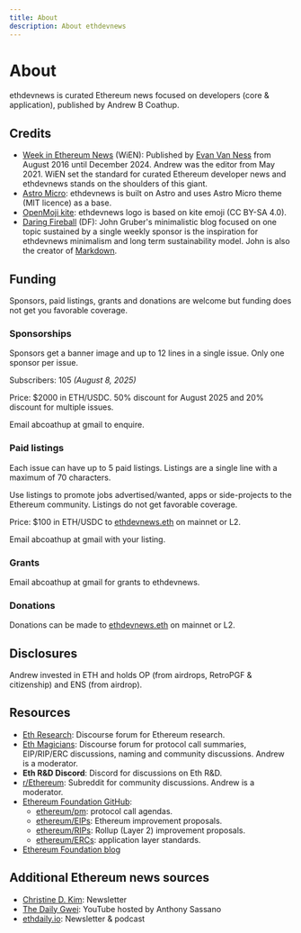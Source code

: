 ```yaml
---
title: About
description: About ethdevnews
---
```

# About

ethdevnews is curated Ethereum news focused on developers (core & application), published by Andrew B Coathup.

## Credits

* [Week in Ethereum News](https://weekinethereumnews.com) (WiEN): Published by [Evan Van Ness](https://x.com/evanvanness) from August 2016 until December 2024. Andrew was the editor from May 2021. WiEN set the standard for curated Ethereum developer news and ethdevnews stands on the shoulders of this giant.
* [Astro Micro](https://github.com/trevortylerlee/astro-micro): ethdevnews is built on Astro and uses Astro Micro theme (MIT licence) as a base.
* [OpenMoji kite](https://openmoji.org/library/emoji-1FA81/#variant=black): ethdevnews logo is based on kite emoji (CC BY-SA 4.0).
* [Daring Fireball](https://daringfireball.net) (DF): John Gruber's minimalistic blog focused on one topic sustained by a single weekly sponsor is the inspiration for ethdevnews minimalism and long term sustainability model. John is also the creator of [Markdown](https://daringfireball.net/2004/03/introducing_markdown). 

## Funding
Sponsors, paid listings, grants and donations are welcome but funding does not get you favorable coverage.

### Sponsorships

Sponsors get a banner image and up to 12 lines in a single issue.  Only one sponsor per issue.

Subscribers: 105 *(August 8, 2025)* 

Price: $2000 in ETH/USDC.  50% discount for August 2025 and 20% discount for multiple issues.

Email abcoathup at gmail to enquire.

### Paid listings

Each issue can have up to 5 paid listings.  Listings are a single line with a maximum of 70 characters.

Use listings to promote jobs advertised/wanted, apps or side-projects to the Ethereum community.
Listings do not get favorable coverage.

Price: $100 in ETH/USDC to [ethdevnews.eth](https://etherscan.io/address/ethdevnews.eth) on mainnet or L2.

Email abcoathup at gmail with your listing.

### Grants

Email abcoathup at gmail for grants to ethdevnews.

### Donations

Donations can be made to [ethdevnews.eth](https://etherscan.io/address/ethdevnews.eth) on mainnet or L2.

## Disclosures

Andrew invested in ETH and holds OP (from airdrops, RetroPGF & citizenship) and ENS (from airdrop).

## Resources

* [Eth Research](https://ethresear.ch/): Discourse forum for Ethereum research.
* [Eth Magicians](https://ethereum-magicians.org): Discourse forum for protocol call summaries, EIP/RIP/ERC discussions, naming and community discussions. Andrew is a moderator.
* **Eth R&D Discord**: Discord for discussions on Eth R&D.
* [r/Ethereum](https://www.reddit.com/r/ethereum): Subreddit for community discussions. Andrew is a moderator.
* [Ethereum Foundation GitHub](https://github.com/ethereum/):
  * [ethereum/pm](https://github.com/ethereum/pm/): protocol call agendas.
  * [ethereum/EIPs](https://github.com/ethereum/EIPs/): Ethereum improvement proposals.
  * [ethereum/RIPs](https://github.com/ethereum/RIPs/): Rollup (Layer 2) improvement proposals.
  * [ethereum/ERCs](https://github.com/ethereum/ERCs/): application layer standards.
* [Ethereum Foundation blog](https://blog.ethereum.org/)

## Additional Ethereum news sources

* [Christine D. Kim](https://christinedkim.substack.com/): Newsletter
* [The Daily Gwei](https://www.youtube.com/c/TheDailyGwei): YouTube hosted by Anthony Sassano
* [ethdaily.io](https://ethdaily.io): Newsletter & podcast